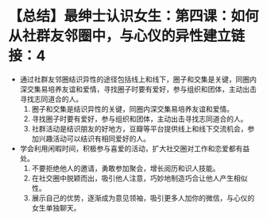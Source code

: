 # 【总结】最绅士认识女生：第四课：如何从社群友邻圈中，与心仪的异性建立链接：4

-   通过社群友邻圈结识异性的途径包括线上和线下，圈子和交集是关键，同圈内深交集易培养友谊和爱情，寻找圈子时要有爱好，参与组织和团体，主动出击寻找志同道合的人。
    1.  圈子和交集是结识异性的关键，同圈内深交集易培养友谊和爱情。
    2.  寻找圈子时要有爱好，参与组织和团体，主动出击寻找志同道合的人。
    3.  社群活动是结识朋友的好地方，豆瓣等平台提供线上和线下交流机会，参加兴趣活动可以结识有相同爱好的人。
-   学会利用闲暇时间，积极参与喜爱的活动，扩大社交圈对工作和恋爱都有益处。
    1.  不要拒绝他人的邀请，勇敢参加聚会，增长阅历和识人技能。
    2.  在社交圈中脱颖而出，吸引他人注意，巧妙地制造巧合让他人产生相似性。
    3.  展示自己的优势，逐渐成为意见领袖，吸引更多人加你的微信，与心仪的女生单独聊天。